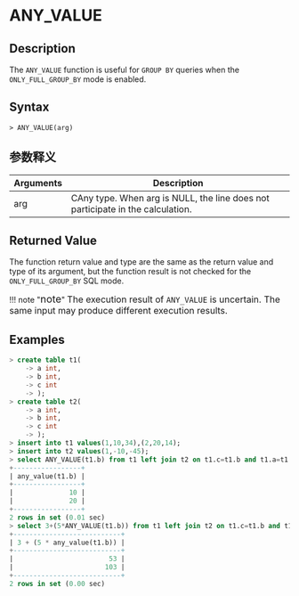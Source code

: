 # **ANY_VALUE**

## **Description**

The `ANY_VALUE` function is useful for `GROUP BY` queries when the `ONLY_FULL_GROUP_BY` mode is enabled.

## **Syntax**

```
> ANY_VALUE(arg)
```

## **参数释义**

|  Arguments   | Description  |
|  ----  | ----  |
| arg  | CAny type. When arg is NULL, the line does not participate in the calculation. |

## **Returned Value**

The function return value and type are the same as the return value and type of its argument, but the function result is not checked for the `ONLY_FULL_GROUP_BY` SQL mode.

!!! note  "<font size=4>note</font>"
    <font size=3>The execution result of `ANY_VALUE` is uncertain. The same input may produce different execution results.</font>

## **Examples**

```sql
> create table t1(
    -> a int,
    -> b int,
    -> c int
    -> );
> create table t2(
    -> a int,
    -> b int,
    -> c int
    -> );
> insert into t1 values(1,10,34),(2,20,14);
> insert into t2 values(1,-10,-45);
> select ANY_VALUE(t1.b) from t1 left join t2 on t1.c=t1.b and t1.a=t1.c group by t1.a;
+-----------------+
| any_value(t1.b) |
+-----------------+
|              10 |
|              20 |
+-----------------+
2 rows in set (0.01 sec)
> select 3+(5*ANY_VALUE(t1.b)) from t1 left join t2 on t1.c=t1.b and t1.a=t1.c group by t1.a;
+---------------------------+
| 3 + (5 * any_value(t1.b)) |
+---------------------------+
|                        53 |
|                       103 |
+---------------------------+
2 rows in set (0.00 sec)
```
